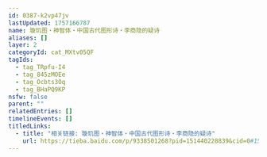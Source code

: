 ```yaml
---
id: 0387-k2vp47jv
lastUpdated: 1757166787
name: 璇玑图・神智体・中国古代图形诗・李商隐的疑诗
aliases: []
layer: 2
categoryId: cat_MXtv05QF
tagIds:
  - tag_TRpfu-I4
  - tag_845zMOEe
  - tag_Ocbts3Oq
  - tag_BHaPQ9KP
nsfw: false
parent: ""
relatedEntries: []
timelineEvents: []
titledLinks:
  - title: "相关链接: 璇玑图・神智体・中国古代图形诗・李商隐的疑诗"
    url: https://tieba.baidu.com/p/9338501268?pid=151440228839&cid=0#151440228839
---
```


